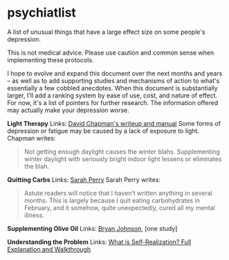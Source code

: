 # psychiatlist
A list of unusual things that have a large effect size on some people's depression.

This is not medical advice. Please use caution and common sense when implementing these protocols. 

I hope to evolve and expand this document over the next months and years – as well as to add supporting studies and mechanisms of action to what's essentially a few cobbled anecdotes. When this document is substantially larger, I'll add a ranking system by ease of use, cost, and nature of effect. For now, it's a list of pointers for further research. The information offered may actually make your depression worse.

**Light Therapy**
Links: [David Chapman's writeup and manual](https://meaningness.com/sad-light-led-lux)
Some forms of depression or fatigue may be caused by a lack of exposure to light. Chapman writes:
> Not getting enough daylight causes the winter blahs. Supplementing winter daylight with seriously bright indoor light lessens or eliminates the blah.

**Quitting Carbs**
Links: [Sarah Perry](https://www.ribbonfarm.com/2019/08/15/meaning-as-ambiguity/)
Sarah Perry writes:
> Astute readers will notice that I haven’t written anything in several months. This is largely because I quit eating carbohydrates in February, and it somehow, quite unexpectedly, cured all my mental illness.

**Supplementing Olive Oil**
Links: [Bryan Johnson](), [one study]

**Understanding the Problem**
Links: [What is Self-Realization? Full Explanation and Walkthrough](https://www.youtube.com/watch?v=F_8hbv3G1Q8)
